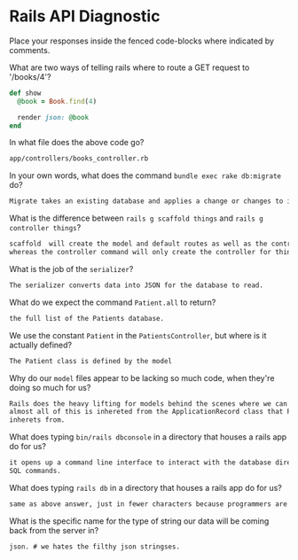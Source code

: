 # Rails API Diagnostic

Place your responses inside the fenced code-blocks where indicated by comments.


What are two ways of telling rails where to route a GET request to '/books/4'?

```rb
def show
  @book = Book.find(4)

  render json: @book
end
```

In what file does the above code go?

```md
app/controllers/books_controller.rb
```

In your own words, what does the command `bundle exec rake db:migrate` do?

```md
Migrate takes an existing database and applies a change or changes to it.
```

What is the difference between `rails g scaffold things` and
`rails g controller things`?

```md
scaffold  will create the model and default routes as well as the controller,
whereas the controller command will only create the controller for things.
```

What is the job of the `serializer`?

```md
The serializer converts data into JSON for the database to read.
```

What do we expect the command `Patient.all` to return?

```md
the full list of the Patients database.
```

We use the constant `Patient` in the `PatientsController`, but where is it
actually defined?

```md
The Patient class is defined by the model
```

Why do our `model` files appear to be lacking so much code, when they're doing
so much for us?

```md
Rails does the heavy lifting for models behind the scenes where we can't see the code -
almost all of this is inhereted from the ApplicationRecord class that Patient
inherets from.
```

What does typing `bin/rails dbconsole` in a directory that houses a rails app do for
us?

```md
it opens up a command line interface to interact with the database directly via
SQL commands.
```

What does typing `rails db` in a directory that houses a rails app do for us?

```md
same as above answer, just in fewer characters because programmers are lazy.
```

What is the specific name for the type of string our data will be coming back
from the server in?

```md
json. # we hates the filthy json stringses.
```
